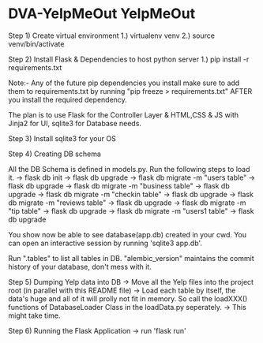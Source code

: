 # DVA-YelpMeOut YelpMeOut

Step 1)
Create virtual environment
1.) virtualenv venv
2.) source venv/bin/activate


Step 2)
Install Flask & Dependencies to host python server
1.) pip install -r requirements.txt

Note:- Any of the future pip dependencies you install make sure to add them to requirements.txt by running "pip freeze > requirements.txt" AFTER you install the required dependency. 

The plan is to use Flask for the Controller Layer & HTML,CSS & JS with Jinja2 for UI, sqlite3 for Database needs.

Step 3)
Install sqlite3 for your OS

Step 4)
Creating DB schema

All the DB Schema is defined in models.py. Run the following steps to load it.
-> flask db init
-> flask db upgrade
-> flask db migrate -m "users table"
-> flask db upgrade
-> flask db migrate -m "business table"
-> flask db upgrade
-> flask db migrate -m "checkin table"
-> flask db upgrade
-> flask db migrate -m "reviews table"
-> flask db upgrade
-> flask db migrate -m "tip table"
-> flask db upgrade
-> flask db migrate -m "users1 table"
-> flask db upgrade

You show now be able to see database(app.db) created in your cwd. You can open an interactive session by running 'sqlite3 app.db'.

Run ".tables" to list all tables in DB. "alembic_version" maintains the commit history of your database, don't mess with it. 


Step 5) 
Dumping Yelp data into DB
-> Move all the Yelp files into the project root (in parallel with this README file)
-> Load each table by itself, the data's huge and all of it will prolly not fit in memory. So call the loadXXX() functions of DatabaseLoader Class in the loadData.py seperately.
-> This might take time.

Step 6)
Running the Flask Application
-> run 'flask run'